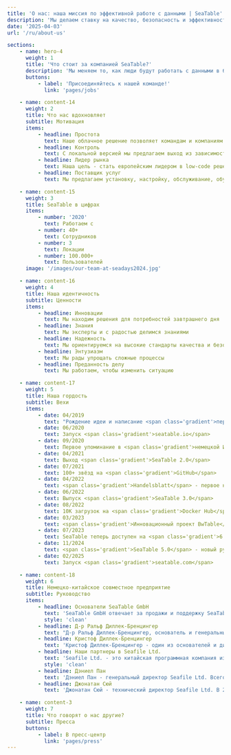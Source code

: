 ```yaml
---
title: 'О нас: наша миссия по эффективной работе с данными | SeaTable'
description: 'Мы делаем ставку на качество, безопасность и эффективность. Познакомьтесь с нашей командой и нашей миссией - стать лидером европейского рынка.'
date: '2025-04-03'
url: '/ru/about-us'

sections:
    - name: hero-4
      weight: 1
      title: 'Что стоит за компанией SeaTable?'
      description: 'Мы меняем то, как люди будут работать с данными в будущем.'
      buttons:
          - label: 'Присоединяйтесь к нашей команде!'
            link: 'pages/jobs'

    - name: content-14
      weight: 2
      title: Что нас вдохновляет
      subtitle: Мотивация
      items:
          - headline: Простота
            text: Наше облачное решение позволяет командам и компаниям организовывать данные и информацию более эффективно за считанные минуты без технических знаний
          - headline: Контроль
            text: С локальной версией мы предлагаем выход из зависимости. Полностью контролируйте свои данные и процессы.
          - headline: Лидер рынка
            text: Наша цель - стать европейским лидером в low-code решениях. Мы работаем над этим каждый день.
          - headline: Поставщик услуг
            text: Мы предлагаем установку, настройку, обслуживание, обучение и эксплуатацию для компаний любого размера.

    - name: content-15
      weight: 3
      title: SeaTable в цифрах
      items:
          - number: '2020'
            text: Работаем с
          - number: 40+
            text: Сотрудников
          - number: 3
            text: Локации
          - number: 100.000+
            text: Пользователей
      image: '/images/our-team-at-seadays2024.jpg'

    - name: content-16
      weight: 4
      title: Наша идентичность
      subtitle: Ценности
      items:
          - headline: Инновации
            text: Мы находим решения для потребностей завтрашнего дня
          - headline: Знания
            text: Мы эксперты и с радостью делимся знаниями
          - headline: Надежность
            text: Мы ориентируемся на высокие стандарты качества и безопасности данных
          - headline: Энтузиазм
            text: Мы рады упрощать сложные процессы
          - headline: Преданность делу
            text: Мы работаем, чтобы изменить ситуацию

    - name: content-17
      weight: 5
      title: Наша гордость
      subtitle: Вехи
      items:
          - date: 04/2019
            text: "Рождение идеи и написание <span class='gradient'>первой строки кода</span>"
          - date: 06/2020
            text: Запуск <span class='gradient'>seatable.io</span>
          - date: 09/2020
            text: Первое упоминание в <span class='gradient'>немецкой ИТ-прессе</span>
          - date: 04/2021
            text: Выход <span class='gradient'>SeaTable 2.0</span>
          - date: 07/2021
            text: 100+ звёзд на <span class='gradient'>GitHub</span>
          - date: 04/2022
            text: <span class='gradient'>Handelsblatt</span> - первое национальное немецкое издание, написавшее о SeaTable
          - date: 06/2022
            text: Выпуск <span class='gradient'>SeaTable 3.0</span>
          - date: 08/2022
            text: 10K загрузок на <span class='gradient'>Docker Hub</span>
          - date: 03/2023
            text: <span class='gradient'>Инновационный проект BwTable</span> с немецкими вооружёнными силами
          - date: 07/2023
            text: SeaTable теперь доступен на <span class='gradient'>6 языках</span>
          - date: 11/2024
            text: <span class='gradient'>SeaTable 5.0</span> - новый рубеж в мире no-code
          - date: 02/2025
            text: Запуск <span class='gradient'>seatable.com</span>

    - name: content-18
      weight: 6
      title: Немецко-китайское совместное предприятие
      subtitle: Руководство
      items:
          - headline: Основатели SeaTable GmbH
            text: 'SeaTable GmbH отвечает за продажи и поддержку SeaTable, а также за работу SeaTable Cloud.<br/><br/> SeaTable GmbH была основана в июле 2020 года братьями доктором Ральфом Диллек-Бренцингером и Кристофом Диллек-Бренцингером. Они также являются управляющими директорами компании.'
            style: 'clean'
          - headline: Д-р Ральф Диллек-Бренцингер
            text: "Д-р Ральф Диллек-Бренцингер, основатель и генеральный директор SeaTable, бывший консультант по управлению Boston Consulting Group. Его консалтинговая специализация - финансы, что привело его к проектам в Объединенных Арабских Эмиратах. В 2014 году он основал вместе с братом Кристофом datamate GmbH & Co. KG для распространения как open source серверных систем, так и решения для частного облака Seafile Server.<br/><br/>Ральф изучал деловое администрирование в Университете Санкт-Галлена и получил докторскую степень в École Polytechnique Fédérale de Lausanne (EPFL) за диссертацию под названием 'Формирование энергетической стратегии на Ближнем Востоке и в Северной Африке'."
          - headline: Кристоф Диллек-Бренцингер
            text: 'Кристоф Диллек-Бренцингер - один из основателей и директор по продукту SeaTable. После нескольких лет работы консультантом по управлению в среде SAP для крупных европейских корпораций он основал совместную компанию datamate GmbH & Co. KG.<br/><br/>Кристоф изучал экономику в Университете Мангейма и с юных лет увлекается разработкой программного обеспечения. В 2000 году, в возрасте всего 17 лет (и как самый молодой участник), он завоевал титул чемпиона Европы по велокурьерским гонкам в командном зачете.'
          - headline: Наши партнеры в Seafile Ltd.
            text: 'Seafile Ltd. - это китайская программная компания из Пекина. Seafile Ltd. разрабатывает low-code приложение SeaTable с 2019 года. Seafile Ltd. была основана Дэниелом Паном и Джонатаном Сюй в 2012 году для продажи разработанного внутри компании программного обеспечения Seafile Server.<br/><br/>Seafile Server - это корпоративное решение для синхронизации и обмена файлами, особенно популярное в европейском университетском и исследовательском секторе. Seafile Server доступен в двух редакциях. Seafile Server Community Edition имеет открытый исходный код; Seafile Server Professional Edition распространяется по проприетарной лицензии.<br/><br/>Seafile Ltd. владеет 50% долей в SeaTable GmbH. Она не участвует напрямую или косвенно в управлении.'
            style: 'clean'
          - headline: Дэниел Пан
            text: 'Дэниел Пан - генеральный директор Seafile Ltd. Всего через два года после окончания учебы он основал Seafile Ltd вместе с Джонатаном Сюй. Во время учебы два будущих основателя уже начали разрабатывать собственное решение для синхронизации файлов.<br/><br/>Дэниел окончил Пекинский университет Цинхуа в Китае.'
          - headline: Джонатан Сюй
            text: 'Джонатан Сюй - технический директор Seafile Ltd. В 2012 году он основал Seafile Ltd. вместе с Дэниелом Паном, чтобы продолжить разработку и продажу программного обеспечения для синхронизации файлов Seafile, над которым они вместе работали со времен учебы в университете.<br/><br/>Джонатан окончил Пекинский университет Цинхуа в Китае.'

    - name: content-3
      weight: 7
      title: Что говорят о нас другие?
      subtitle: Пресса
      buttons:
          - label: В пресс-центр
            link: 'pages/press'
---
```

